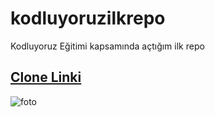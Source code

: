 # kodluyoruzilkrepo
Kodluyoruz Eğitimi kapsamında açtığım ilk repo
## [Clone Linki](https://github.com/hangunhudai92/kodluyoruzilkrepo.git)
![foto](https://ibb.co/86W6HZ8)
